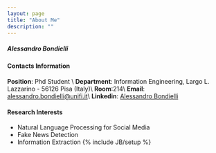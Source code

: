 ```yaml
---
layout: page
title: "About Me"
description: ""
---
```


##### Alessandro Bondielli 

#### Contacts Information

__Position__: Phd Student \\
__Department__: Information Engineering, Largo L. Lazzarino - 56126 Pisa (Italy)\\
__Room__:214\\
__Email__: [alessandro.bondielli@unifi.it](mailto:marco.barsacchi@unifi.it)\\
__Linkedin__: <a href="https://www.linkedin.com/in/alessandro-bondielli-330b45106/" targer="_blank"> Alessandro Bondielli</a>

#### Research Interests
- Natural Language Processing for Social Media
- Fake News Detection
- Information Extraction
{% include JB/setup %}
